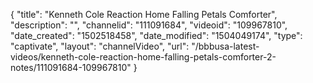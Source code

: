 {
    "title": "Kenneth Cole Reaction Home Falling Petals Comforter",
    "description": "",
    "channelid": "111091684",
    "videoid": "109967810",
    "date_created": "1502518458",
    "date_modified": "1504049174",
    "type": "captivate",
    "layout": "channelVideo",
    "url": "\/bbbusa-latest-videos\/kenneth-cole-reaction-home-falling-petals-comforter-2-notes\/111091684-109967810"
}